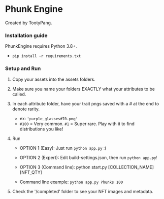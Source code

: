 # **Phunk Engine**   
Created by TootyPang.


### Installation guide
PhunkEngine requires Python 3.8+. 
   - `pip install -r requirements.txt`


### Setup and Run

1. Copy your assets into the assets folders.

2. Make sure you name your folders EXACTLY what your attributes to be called.
       
3. In each attribute folder, have your trait pngs saved with a # at the end to denote rarity.
   - ex: `'purple_glasses#70.png'`
   - `#100` = Very common. `#1` = Super rare. Play with it to find distributions you like!

4. Run
   - OPTION 1 (Easy): Just run `python app.py` :)

   - OPTION 2 (Expert): Edit build-settings.json, then run `python app.py`! 

   - OPTION 3 (Command line): python start.py [COLLECTION_NAME] [NFT_QTY] 

   - Command line example: `python app.py Phunks 100` 
    
5. Check the '/completed' folder to see your NFT images and metadata.
